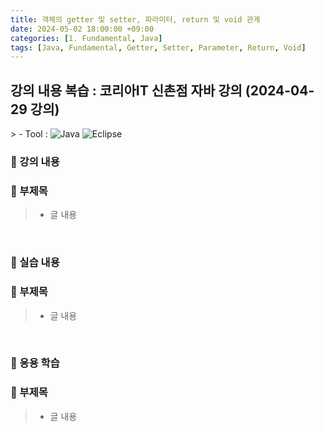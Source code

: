 ```yaml
---
title: 객체의 getter 및 setter, 파라미터, return 및 void 관계
date: 2024-05-02 18:00:00 +09:00
categories: [1. Fundamental, Java]
tags: [Java, Fundamental, Getter, Setter, Parameter, Return, Void]
---
```


<!-- 2024-05-20 글 작성 시작; 2024-05-20 페이지 호출 완료 -->
<h2>강의 내용 복습 : 코리아IT 신촌점 자바 강의 (2024-04-29 강의)</h2>
> - Tool :  
<img alt="Java" src="https://img.shields.io/badge/-Java-007396?style=flat-square&logo=java&logoColor=white" />
<img alt="Eclipse" src="https://img.shields.io/badge/-Eclipse-2C2255?style=flat-square&logo=eclipse&logoColor=white" />

<br>

### 🔔 강의 내용
### 📌 부제목
> - 글 내용

<br>

### 🔔 실습 내용
### 📌 부제목
> - 글 내용

<br>

### 🔔 응용 학습
### 📌 부제목
> - 글 내용

<br>
<br>
<br>
